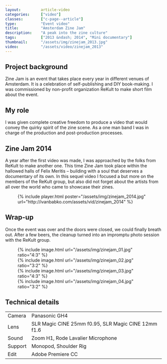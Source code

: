 ```yaml
---
layout:         article-video
categories:     ["video"]
classes:        ["c-page--article"]
type:           "Event video"
title:          "Amsterdam Zine Jam"
description:    "A peak into the zine culture"
tags:           ["2013 &ndash; 2014", "Mini documentary"]
thumbnail:      "/assets/img/zinejam_2013.jpg"
video:          "/assets/video/zinejam_2013"
---
```


## Project background

Zine Jam is an event that takes place every year in different venues of Amsterdam. It is a celebration of self-publishing and DIY book-making. I was commissioned by non-profit organization ReKult﻿ to make short film about the event. 


## My role

I was given complete creative freedom to produce a video that would convey the quirky spirit of the zine scene. As a one man band I was in charge of the production and post-production processes.


## Zine Jam 2014

A year after the first video was made, I was approached by the folks from ReKult to make another one. This time Zine Jam took place within the hallowed halls of Felix Meritis – building with a soul that deserves a documentary of its own. In this sequel video I focused a but more on the members of the ReKult group, but also did not forget about the artists from all over the world who came to showcase their zines. 

<figure class="c-figure">
  {% include player.html poster="/assets/img/zinejam_2014.jpg" url="http://ivanbabko.com/assets/vid/zinejam_2014" %}
</figure> 


## Wrap-up

Once the event was over and the doors were closed, we could finally breath out. After a few beers, the cleanup turned into an impromptu photo session with the ReKult group.

<figure class="c-figure">
  <div class="o-grid  o-grid--flush">
    <div class="o-grid__item  c-figure__item">
      {% include image.html url="/assets/img/zinejam_01.jpg" ratio="4:3" %}
    </div>
    <div class="o-grid__item  c-figure__item">
      {% include image.html url="/assets/img/zinejam_02.jpg" ratio="3:2" %}
    </div>
    <div class="o-grid__item  c-figure__item">
      {% include image.html url="/assets/img/zinejam_03.jpg" ratio="4:3" %}
    </div>
    <div class="o-grid__item  c-figure__item">
      {% include image.html url="/assets/img/zinejam_04.jpg" ratio="3:2" %}
    </div>
  </div>
</figure>


## Technical details

<table class="c-exif" cellspacing="0">
  <tr>
    <td class="c-exif__cell  c-exif__cell--key">Camera</td>
    <td class="c-exif__cell  c-exif__cell--value">Panasonic GH4</td>
  </tr>
    <tr>
      <td class="c-exif__cell  c-exif__cell--key">Lens</td>
      <td class="c-exif__cell  c-exif__cell--value">SLR Magic CINE 25mm f0.95, SLR Magic CINE 12mm f1.6</td>
    </tr>
    <tr>
      <td class="c-exif__cell  c-exif__cell--key">Sound</td>
      <td class="c-exif__cell  c-exif__cell--value">Zoom H1, Rode Lavalier Microphone</td>
    </tr>
    <tr>
      <td class="c-exif__cell  c-exif__cell--key">Support</td>
      <td class="c-exif__cell  c-exif__cell--value">Monopod, Shoulder Rig</td>
    </tr>
    <tr>
      <td class="c-exif__cell  c-exif__cell--key">Edit</td>
      <td class="c-exif__cell  c-exif__cell--value">Adobe Premiere CC</td>
    </tr>
</table>







